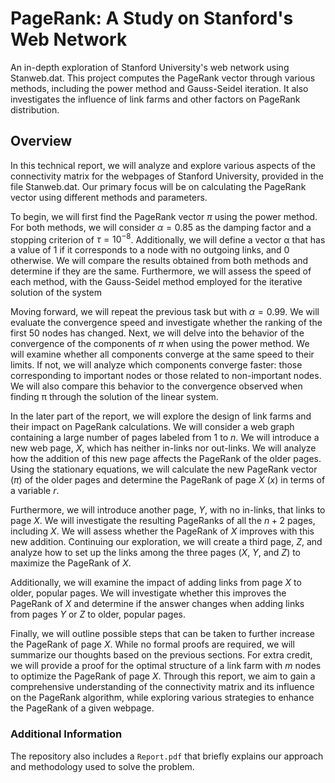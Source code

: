 # PageRank: A Study on Stanford's Web Network
An in-depth exploration of Stanford University's web network using Stanweb.dat. This project computes the PageRank vector through various methods, including the power method and Gauss-Seidel iteration. It also investigates the influence of link farms and other factors on PageRank distribution.

## Overview

In this technical report, we will analyze and explore various aspects of the connectivity matrix for
the webpages of Stanford University, provided in the file Stanweb.dat. Our primary focus will be on
calculating the PageRank vector using different methods and parameters.

To begin, we will first find the PageRank vector $π$ using the power method. For both methods, we will consider
$α = 0.85$ as the damping factor and a stopping criterion of $τ = 10^{−8}$. Additionally, we will
define a vector α that has a value of $1$ if it corresponds to a node with no outgoing links, and $0$
otherwise. We will compare the results obtained from both methods and determine if they are
the same. Furthermore, we will assess the speed of each method, with the Gauss-Seidel method
employed for the iterative solution of the system

Moving forward, we will repeat the previous task but with $α = 0.99$. We will evaluate the convergence speed and investigate whether the ranking of the first 50 nodes has changed.
Next, we will delve into the behavior of the convergence of the components of $π$ when using the
power method. We will examine whether all components converge at the same speed to their limits.
If not, we will analyze which components converge faster: those corresponding to important nodes
or those related to non-important nodes. We will also compare this behavior to the convergence
observed when finding π through the solution of the linear system.

In the later part of the report, we will explore the design of link farms and their impact on PageRank
calculations. We will consider a web graph containing a large number of pages labeled from $1$ to
$n$. We will introduce a new web page, $X$, which has neither in-links nor out-links. We will analyze
how the addition of this new page affects the PageRank of the older pages. Using the stationary
equations, we will calculate the new PageRank vector ($π$) of the older pages and determine the
PageRank of page $X$ ($x$) in terms of a variable $r$.

Furthermore, we will introduce another page, $Y$, with no in-links, that links to page $X$. We will
investigate the resulting PageRanks of all the $n + 2$ pages, including $X$. We will assess whether
the PageRank of $X$ improves with this new addition.
Continuing our exploration, we will create a third page, $Z$, and analyze how to set up the links
among the three pages ($X$, $Y$, and $Z$) to maximize the PageRank of $X$.

Additionally, we will examine the impact of adding links from page $X$ to older, popular pages. We
will investigate whether this improves the PageRank of $X$ and determine if the answer changes
when adding links from pages $Y$ or $Z$ to older, popular pages.

Finally, we will outline possible steps that can be taken to further increase the PageRank of page
$X$. While no formal proofs are required, we will summarize our thoughts based on the previous
sections. For extra credit, we will provide a proof for the optimal structure of a link farm with $m$
nodes to optimize the PageRank of page $X$.
Through this report, we aim to gain a comprehensive understanding of the connectivity matrix
and its influence on the PageRank algorithm, while exploring various strategies to enhance the
PageRank of a given webpage.

### Additional Information

The repository also includes a `Report.pdf` that briefly explains our approach and methodology used to solve the problem.
